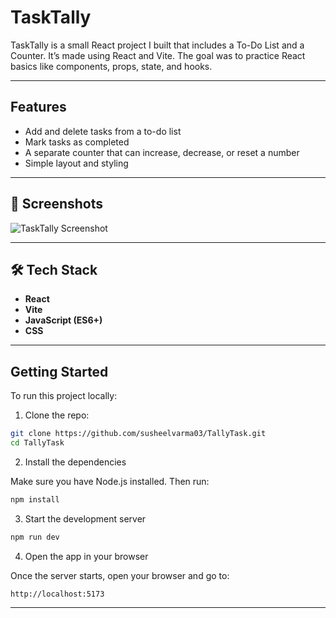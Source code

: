 # TaskTally

TaskTally is a small React project I built that includes a To-Do List and a Counter. It’s made using React and Vite. The goal was to practice React basics like components, props, state, and hooks.

---

## Features

- Add and delete tasks from a to-do list
- Mark tasks as completed
- A separate counter that can increase, decrease, or reset a number
- Simple layout and styling

---

## 📸 Screenshots

![TaskTally Screenshot](./screenshots/screenshot.png)

---

## 🛠️ Tech Stack

- **React**
- **Vite**
- **JavaScript (ES6+)**
- **CSS**

---


## Getting Started

To run this project locally:

1. Clone the repo:

```bash
git clone https://github.com/susheelvarma03/TallyTask.git
cd TallyTask
```


2. Install the dependencies

Make sure you have Node.js installed. Then run:

```bash
npm install
```

3. Start the development server

```bash
npm run dev
```

4. Open the app in your browser

Once the server starts, open your browser and go to:

```
http://localhost:5173
```

---
